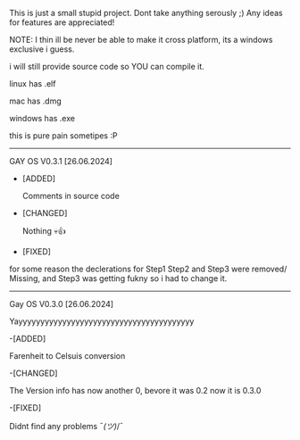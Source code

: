 This is just a small stupid project.
Dont take anything serously ;)
Any ideas for features are appreciated!

NOTE: I thin ill be never be able to make it cross platform, its a windows exclusive i guess.

i will still provide source code so YOU can compile it.

linux has .elf

mac has .dmg

windows has .exe

this is pure pain sometipes :P

---------------------------------------------------------------------------------------------------------------------------------------------------------------------

GAY OS V0.3.1 [26.06.2024]


- [ADDED]

  Comments in source code



- [CHANGED]

  Nothing 💀👍



- [FIXED]

 for some reason the declerations for Step1 Step2 and Step3 were removed/ Missing, and Step3 was getting fukny so i had to change it.



----------------------------------------------------------------------------------------------------------------------------------------------------------------------




Gay OS V0.3.0  [26.06.2024]

Yayyyyyyyyyyyyyyyyyyyyyyyyyyyyyyyyyyyyyyyy

-[ADDED]

Farenheit to Celsuis conversion

-[CHANGED]

The Version info has now another 0, bevore it was 0.2 now it is 0.3.0

-[FIXED]

Didnt find any problems ¯_(ツ)_/¯


